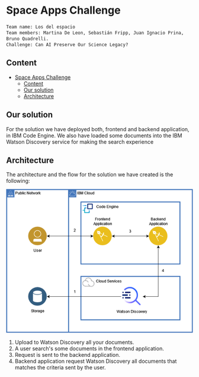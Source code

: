 # Space Apps Challenge

    Team name: Los del espacio
    Team members: Martina De Leon, Sebastián Fripp, Juan Ignacio Prina, Bruno Quadrelli.
    Challenge: Can AI Preserve Our Science Legacy?

## Content

- [Space Apps Challenge](#space-apps-challenge)
  - [Content](#content)
  - [Our solution](#our-solution)
  - [Architecture](#architecture)

## Our solution
For the solution we have deployed both, frontend and backend application, in IBM Code Engine. We also have loaded some documents into the IBM Watson Discovery service for making the search experience

## Architecture
The architecture and the flow for the solution we have created is the following: 

![](imgs/Architecture.png)

1. Upload to Watson Discovery all your documents.
2. A user search's some documents in the frontend application.
3. Request is sent to the backend application.
4. Backend application request Watson Discovery all documents that matches the criteria sent by the user.